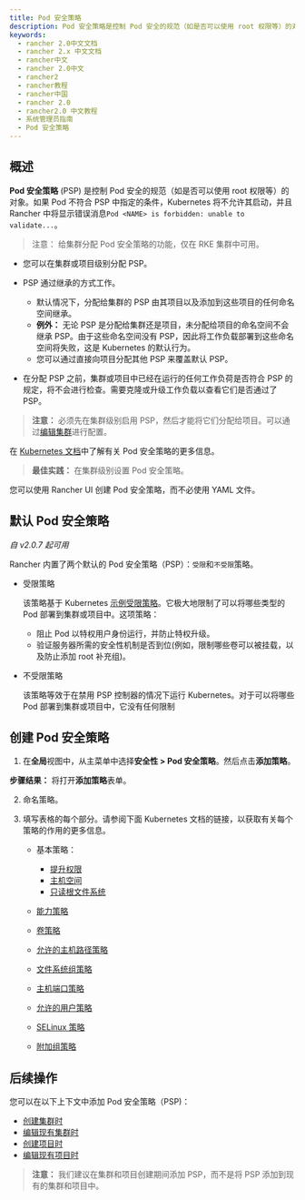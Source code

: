 ```yaml
---
title: Pod 安全策略
description: Pod 安全策略是控制 Pod 安全的规范（如是否可以使用 root 权限等）的对象。如果 Pod 不符合 PSP 中指定的条件，Kubernetes 将不允许其启动，并且 Rancher 中将显示错误消息Pod <NAME> is forbidden unable to validate...。RKE 元数据功能允许您在发布新版本的 Kubernetes 后立即为集群配置它们，而无需升级 Rancher。此功能对于使用 Kubernetes 的补丁版本非常有用，例如，如果您希望在仅支持 Kubernetes v1.14.6 的 Rancher Server 版本中，将业务集群升级到 Kubernetes v1.14.7。
keywords:
  - rancher 2.0中文文档
  - rancher 2.x 中文文档
  - rancher中文
  - rancher 2.0中文
  - rancher2
  - rancher教程
  - rancher中国
  - rancher 2.0
  - rancher2.0 中文教程
  - 系统管理员指南
  - Pod 安全策略
---
```


## 概述

**Pod 安全策略** (PSP) 是控制 Pod 安全的规范（如是否可以使用 root 权限等）的对象。如果 Pod 不符合 PSP 中指定的条件，Kubernetes 将不允许其启动，并且 Rancher 中将显示错误消息`Pod <NAME> is forbidden: unable to validate...`。

> 注意：
> 给集群分配 Pod 安全策略的功能，仅在 RKE 集群中可用。

- 您可以在集群或项目级别分配 PSP。
- PSP 通过继承的方式工作。

  - 默认情况下，分配给集群的 PSP 由其项目以及添加到这些项目的任何命名空间继承。
  - **例外：** 无论 PSP 是分配给集群还是项目，未分配给项目的命名空间不会继承 PSP。由于这些命名空间没有 PSP，因此将工作负载部署到这些命名空间将失败，这是 Kubernetes 的默认行为。
  - 您可以通过直接向项目分配其他 PSP 来覆盖默认 PSP。

- 在分配 PSP 之前，集群或项目中已经在运行的任何工作负荷是否符合 PSP 的规定，将不会进行检查。需要克隆或升级工作负载以查看它们是否通过了 PSP。

> **注意：** 必须先在集群级别启用 PSP，然后才能将它们分配给项目。可以通过[编辑集群](/docs/cluster-admin/editing-clusters/_index)进行配置。

在 [Kubernetes 文档](https://kubernetes.io/docs/concepts/policy/pod-security-policy/)中了解有关 Pod 安全策略的更多信息。

> **最佳实践：** 在集群级别设置 Pod 安全策略。

您可以使用 Rancher UI 创建 Pod 安全策略，而不必使用 YAML 文件。

## 默认 Pod 安全策略

_自 v2.0.7 起可用_

Rancher 内置了两个默认的 Pod 安全策略（PSP）：`受限`和`不受限`策略。

- 受限策略

  该策略基于 Kubernetes [示例受限策略](https://raw.githubusercontent.com/kubernetes/website/master/content/en/examples/policy/restricted-psp.yaml)。它极大地限制了可以将哪些类型的 Pod 部署到集群或项目中。这项策略：

  - 阻止 Pod 以特权用户身份运行，并防止特权升级。
  - 验证服务器所需的安全性机制是否到位(例如，限制哪些卷可以被挂载，以及防止添加 root 补充组)。

- 不受限策略

  该策略等效于在禁用 PSP 控制器的情况下运行 Kubernetes。对于可以将哪些 Pod 部署到集群或项目中，它没有任何限制

## 创建 Pod 安全策略

1. 在**全局**视图中，从主菜单中选择**安全性 > Pod 安全策略**。然后点击**添加策略**。

**步骤结果：** 将打开**添加策略**表单。

2.  命名策略。

3.  填写表格的每个部分。请参阅下面 Kubernetes 文档的链接，以获取有关每个策略的作用的更多信息。

    - 基本策略：

      - [提升权限](https://kubernetes.io/docs/concepts/policy/pod-security-policy/#privilege-escalation)
      - [主机空间][2]
      - [只读根文件系统][1]

    - [能力策略](https://kubernetes.io/docs/concepts/policy/pod-security-policy/#capabilities)
    - [卷策略][1]
    - [允许的主机路径策略][1]
    - [文件系统组策略][1]
    - [主机端口策略][2]
    - [允许的用户策略][3]
    - [SELinux 策略](https://kubernetes.io/docs/concepts/policy/pod-security-policy/#selinux)
    - [附加组策略][3]

## 后续操作

您可以在以下上下文中添加 Pod 安全策略（PSP)：

- [创建集群时](/docs/cluster-provisioning/rke-clusters/options/pod-security-policies/_index)
- [编辑现有集群时](/docs/cluster-admin/editing-clusters/_index)
- [创建项目时](/docs/cluster-admin/projects-and-namespaces/_index)
- [编辑现有项目时](/docs/project-admin/_index)

> **注意：** 我们建议在集群和项目创建期间添加 PSP，而不是将 PSP 添加到现有的集群和项目中。

<!-- links -->

[1]: https://kubernetes.io/docs/concepts/policy/pod-security-policy/#volumes-and-file-systems
[2]: https://kubernetes.io/docs/concepts/policy/pod-security-policy/#host-namespaces
[3]: https://kubernetes.io/docs/concepts/policy/pod-security-policy/#users-and-groups
